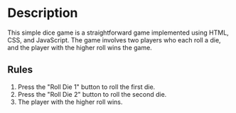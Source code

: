 # Description

This simple dice game is a straightforward game implemented using HTML, CSS, and JavaScript. The game involves two players who each roll a die, and the player with the higher roll wins the game.

## Rules

1. Press the "Roll Die 1" button to roll the first die.
2. Press the "Roll Die 2" button to roll the second die.
3. The player with the higher roll wins.
